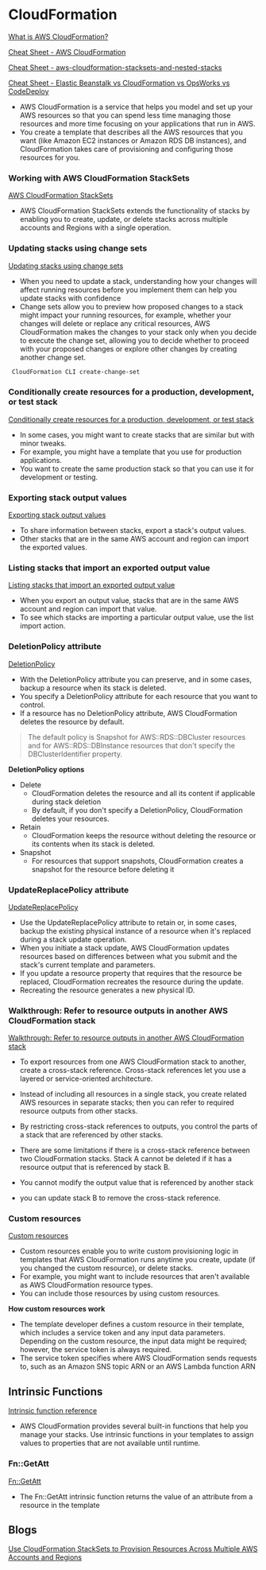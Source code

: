 # CloudFormation

[What is AWS CloudFormation?](https://docs.aws.amazon.com/AWSCloudFormation/latest/UserGuide/Welcome.html)

[Cheat Sheet - AWS CloudFormation](https://tutorialsdojo.com/aws-cloudformation)

[Cheat Sheet - aws-cloudformation-stacksets-and-nested-stacks](https://tutorialsdojo.com/aws-cloudformation-stacksets-and-nested-stacks)

[Cheat Sheet - Elastic Beanstalk vs CloudFormation vs OpsWorks vs CodeDeploy](https://tutorialsdojo.com/elastic-beanstalk-vs-cloudformation-vs-opsworks-vs-codedeploy)

- AWS CloudFormation is a service that helps you model and set up your AWS resources so that you can spend less time managing those resources and more time focusing on your applications that run in AWS.
- You create a template that describes all the AWS resources that you want (like Amazon EC2 instances or Amazon RDS DB instances), and CloudFormation takes care of provisioning and configuring those resources for you.



### Working with AWS CloudFormation StackSets

[AWS CloudFormation StackSets](https://docs.aws.amazon.com/AWSCloudFormation/latest/UserGuide/what-is-cfnstacksets.html)

- AWS CloudFormation StackSets extends the functionality of stacks by enabling you to create, update, or delete stacks across multiple accounts and Regions with a single operation.

### Updating stacks using change sets

[Updating stacks using change sets](https://docs.aws.amazon.com/AWSCloudFormation/latest/UserGuide/using-cfn-updating-stacks-changesets.html)

- When you need to update a stack, understanding how your changes will affect running resources before you implement them can help you update stacks with confidence
- Change sets allow you to preview how proposed changes to a stack might impact your running resources, for example, whether your changes will delete or replace any critical resources, AWS CloudFormation makes the changes to your stack only when you decide to execute the change set, allowing you to decide whether to proceed with your proposed changes or explore other changes by creating another change set.

```bash
 CloudFormation CLI create-change-set
```

### Conditionally create resources for a production, development, or test stack

[Conditionally create resources for a production, development, or test stack](https://docs.aws.amazon.com/AWSCloudFormation/latest/UserGuide/conditions-sample-templates.html)

- In some cases, you might want to create stacks that are similar but with minor tweaks. 
- For example, you might have a template that you use for production applications. 
- You want to create the same production stack so that you can use it for development or testing.

### Exporting stack output values

[Exporting stack output values](https://docs.aws.amazon.com/AWSCloudFormation/latest/UserGuide/using-cfn-stack-exports.html)

- To share information between stacks, export a stack's output values. 
- Other stacks that are in the same AWS account and region can import the exported values.

### Listing stacks that import an exported output value

[Listing stacks that import an exported output value](https://docs.aws.amazon.com/AWSCloudFormation/latest/UserGuide/using-cfn-stack-imports.html)

- When you export an output value, stacks that are in the same AWS account and region can import that value. 
- To see which stacks are importing a particular output value, use the list import action.


### DeletionPolicy attribute

[DeletionPolicy](https://docs.aws.amazon.com/AWSCloudFormation/latest/UserGuide/aws-attribute-deletionpolicy.html)

- With the DeletionPolicy attribute you can preserve, and in some cases, backup a resource when its stack is deleted. 
- You specify a DeletionPolicy attribute for each resource that you want to control. 
- If a resource has no DeletionPolicy attribute, AWS CloudFormation deletes the resource by default.

> The default policy is Snapshot for AWS::RDS::DBCluster resources and for AWS::RDS::DBInstance resources that don't specify the DBClusterIdentifier property.


**DeletionPolicy options**

- Delete
  - CloudFormation deletes the resource and all its content if applicable during stack deletion
  - By default, if you don't specify a DeletionPolicy, CloudFormation deletes your resources.
- Retain
  - CloudFormation keeps the resource without deleting the resource or its contents when its stack is deleted.
- Snapshot
  - For resources that support snapshots, CloudFormation creates a snapshot for the resource before deleting it


### UpdateReplacePolicy attribute

[UpdateReplacePolicy](https://docs.aws.amazon.com/AWSCloudFormation/latest/UserGuide/aws-attribute-updatereplacepolicy.html)

- Use the UpdateReplacePolicy attribute to retain or, in some cases, backup the existing physical instance of a resource when it's replaced during a stack update operation.
- When you initiate a stack update, AWS CloudFormation updates resources based on differences between what you submit and the stack's current template and parameters. 
- If you update a resource property that requires that the resource be replaced, CloudFormation recreates the resource during the update. 
- Recreating the resource generates a new physical ID.


### Walkthrough: Refer to resource outputs in another AWS CloudFormation stack

[Walkthrough: Refer to resource outputs in another AWS CloudFormation stack](https://docs.aws.amazon.com/AWSCloudFormation/latest/UserGuide/walkthrough-crossstackref.html)

- To export resources from one AWS CloudFormation stack to another, create a cross-stack reference. Cross-stack references let you use a layered or service-oriented architecture. 
- Instead of including all resources in a single stack, you create related AWS resources in separate stacks; then you can refer to required resource outputs from other stacks. 
- By restricting cross-stack references to outputs, you control the parts of a stack that are referenced by other stacks.


- There are some limitations if there is a cross-stack reference
  between two CloudFormation stacks. Stack A cannot be deleted if it has a resource output
  that is referenced by stack B.
- You cannot modify the output value that is referenced by
  another stack
- you can update stack B to remove the cross-stack reference.


### Custom resources

[Custom resources](https://docs.aws.amazon.com/AWSCloudFormation/latest/UserGuide/template-custom-resources.html)


- Custom resources enable you to write custom provisioning logic in templates that AWS CloudFormation runs anytime you create, update (if you changed the custom resource), or delete stacks. 
-  For example, you might want to include resources that aren't available as AWS CloudFormation resource types. 
- You can include those resources by using custom resources.

**How custom resources work**

- The template developer defines a custom resource in their template, which includes a service token and any input data parameters. Depending on the custom resource, the input data might be required; however, the service token is always required.
- The service token specifies where AWS CloudFormation sends requests to, such as an Amazon SNS topic ARN or an AWS Lambda function ARN


  
## Intrinsic Functions

[Intrinsic function reference](https://docs.aws.amazon.com/AWSCloudFormation/latest/UserGuide/intrinsic-function-reference.html)

- AWS CloudFormation provides several built-in functions that help you manage your stacks. Use intrinsic functions in your templates to assign values to properties that are not available until runtime.


### Fn::GetAtt

[Fn::GetAtt](https://docs.aws.amazon.com/AWSCloudFormation/latest/UserGuide/intrinsic-function-reference-getatt.html)

- The Fn::GetAtt intrinsic function returns the value of an attribute from a resource in the template

## Blogs

[Use CloudFormation StackSets to Provision Resources Across Multiple AWS Accounts and Regions](https://aws.amazon.com/blogs/aws/use-cloudformation-stacksets-to-provision-resources-across-multiple-aws-accounts-and-regions)


